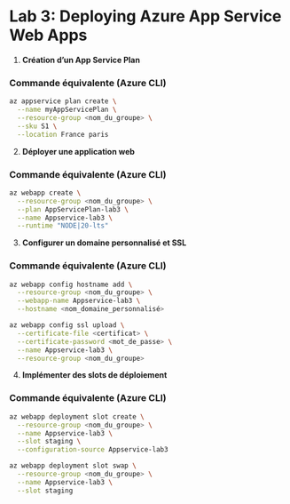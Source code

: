 # Lab 3: Deploying Azure App Service Web Apps

1. **Création d’un App Service Plan**

### Commande équivalente (Azure CLI)
```bash
az appservice plan create \
  --name myAppServicePlan \
  --resource-group <nom_du_groupe> \
  --sku S1 \
  --location France paris
```

2. **Déployer une application web**

### Commande équivalente (Azure CLI)
```bash
az webapp create \
  --resource-group <nom_du_groupe> \
  --plan AppServicePlan-lab3 \
  --name Appservice-lab3 \
  --runtime "NODE|20-lts"
```

3. **Configurer un domaine personnalisé et SSL**

### Commande équivalente (Azure CLI)
```bash
az webapp config hostname add \
  --resource-group <nom_du_groupe> \
  --webapp-name Appservice-lab3 \
  --hostname <nom_domaine_personnalisé>
```

```bash
az webapp config ssl upload \
  --certificate-file <certificat> \
  --certificate-password <mot_de_passe> \
  --name Appservice-lab3 \
  --resource-group <nom_du_groupe>
```

4. **Implémenter des slots de déploiement**

### Commande équivalente (Azure CLI)
```bash
az webapp deployment slot create \
  --resource-group <nom_du_groupe> \
  --name Appservice-lab3 \
  --slot staging \
  --configuration-source Appservice-lab3
```

```bash
az webapp deployment slot swap \
  --resource-group <nom_du_groupe> \
  --name Appservice-lab3 \
  --slot staging
```